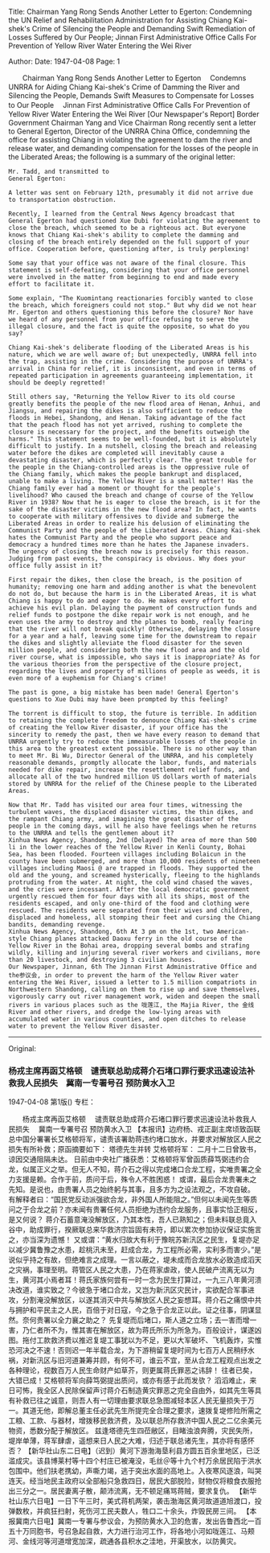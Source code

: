 Title: Chairman Yang Rong Sends Another Letter to Egerton: Condemning the UN Relief and Rehabilitation Administration for Assisting Chiang Kai-shek's Crime of Silencing the People and Demanding Swift Remediation of Losses Suffered by Our People; Jinnan First Administrative Office Calls For Prevention of Yellow River Water Entering the Wei River

Author:
Date: 1947-04-08
Page: 1

　　Chairman Yang Rong Sends Another Letter to Egerton
  　Condemns UNRRA for Aiding Chiang Kai-shek's Crime of Damming the River and Silencing the People, Demands Swift Measures to Compensate for Losses to Our People
  　Jinnan First Administrative Office Calls For
    Prevention of Yellow River Water Entering the Wei River
    [Our Newspaper's Report] Border Government Chairman Yang and Vice Chairman Rong recently sent a letter to General Egerton, Director of the UNRRA China Office, condemning the office for assisting Chiang in violating the agreement to dam the river and release water, and demanding compensation for the losses of the people in the Liberated Areas; the following is a summary of the original letter:

    Mr. Tadd, and transmitted to
    General Egerton:

    A letter was sent on February 12th, presumably it did not arrive due to transportation obstruction.

    Recently, I learned from the Central News Agency broadcast that General Egerton had questioned Xue Dubi for violating the agreement to close the breach, which seemed to be a righteous act. But everyone knows that Chiang Kai-shek's ability to complete the damming and closing of the breach entirely depended on the full support of your office. Cooperation before, questioning after, is truly perplexing!

    Some say that your office was not aware of the final closure. This statement is self-defeating, considering that your office personnel were involved in the matter from beginning to end and made every effort to facilitate it.

    Some explain, "The Kuomintang reactionaries forcibly wanted to close the breach, which foreigners could not stop." But why did we not hear Mr. Egerton and others questioning this before the closure? Nor have we heard of any personnel from your office refusing to serve the illegal closure, and the fact is quite the opposite, so what do you say?

    Chiang Kai-shek's deliberate flooding of the Liberated Areas is his nature, which we are well aware of; but unexpectedly, UNRRA fell into the trap, assisting in the crime. Considering the purpose of UNRRA's arrival in China for relief, it is inconsistent, and even in terms of repeated participation in agreements guaranteeing implementation, it should be deeply regretted!

    Still others say, "Returning the Yellow River to its old course greatly benefits the people of the new flood area of Henan, Anhui, and Jiangsu, and repairing the dikes is also sufficient to reduce the floods in Hebei, Shandong, and Henan. Taking advantage of the fact that the peach flood has not yet arrived, rushing to complete the closure is necessary for the project, and the benefits outweigh the harms." This statement seems to be well-founded, but it is absolutely difficult to justify. In a nutshell, closing the breach and releasing water before the dikes are completed will inevitably cause a devastating disaster, which is perfectly clear. The great trouble for the people in the Chiang-controlled areas is the oppressive rule of the Chiang family, which makes the people bankrupt and displaced, unable to make a living. The Yellow River is a small matter! Has the Chiang family ever had a moment or thought for the people's livelihood? Who caused the breach and change of course of the Yellow River in 1938? Now that he is eager to close the breach, is it for the sake of the disaster victims in the new flood area? In fact, he wants to cooperate with military offensives to divide and submerge the Liberated Areas in order to realize his delusion of eliminating the Communist Party and the people of the Liberated Areas. Chiang Kai-shek hates the Communist Party and the people who support peace and democracy a hundred times more than he hates the Japanese invaders. The urgency of closing the breach now is precisely for this reason. Judging from past events, the conspiracy is obvious. Why does your office fully assist in it?

    First repair the dikes, then close the breach, is the position of humanity; removing one harm and adding another is what the benevolent do not do, but because the harm is in the Liberated Areas, it is what Chiang is happy to do and eager to do. He makes every effort to achieve his evil plan. Delaying the payment of construction funds and relief funds to postpone the dike repair work is not enough, and he even uses the army to destroy and the planes to bomb, really fearing that the river will not break quickly! Otherwise, delaying the closure for a year and a half, leaving some time for the downstream to repair the dikes and slightly alleviate the flood disaster for the seven million people, and considering both the new flood area and the old river course, what is impossible, who says it is inappropriate? As for the various theories from the perspective of the closure project, regarding the lives and property of millions of people as weeds, it is even more of a euphemism for Chiang's crime!

    The past is gone, a big mistake has been made! General Egerton's questions to Xue Dubi may have been prompted by this feeling?

    The torrent is difficult to stop, the future is terrible. In addition to retaining the complete freedom to denounce Chiang Kai-shek's crime of creating the Yellow River disaster, if your office has the sincerity to remedy the past, then we have every reason to demand that UNRRA urgently try to reduce the immeasurable losses of the people in this area to the greatest extent possible. There is no other way than to meet Mr. Bi Wu, Director General of the UNRRA, and his completely reasonable demands, promptly allocate the labor, funds, and materials needed for dike repair, increase the resettlement relief funds, and allocate all of the two hundred million US dollars worth of materials stored by UNRRA for the relief of the Chinese people to the Liberated Areas.

    Now that Mr. Tadd has visited our area four times, witnessing the turbulent waves, the displaced disaster victims, the thin dikes, and the rampant Chiang army, and imagining the great disaster of the people in the coming days, will he also have feelings when he returns to the UNRRA and tells the gentlemen about it?
    Xinhua News Agency, Shandong, 2nd (Delayed) The area of ​​more than 500 li in the lower reaches of the Yellow River in Kenli County, Bohai Sea, has been flooded. Fourteen villages including Bolaicun in the county have been submerged, and more than 10,000 residents of nineteen villages including Maosi @ are trapped in floods. They supported the old and the young, and screamed hysterically, fleeing to the highlands protruding from the water. At night, the cold wind chased the waves, and the cries were incessant. After the local democratic government urgently rescued them for four days with all its ships, most of the residents escaped, and only one-third of the food and clothing were rescued. The residents were separated from their wives and children, displaced and homeless, all stomping their feet and cursing the Chiang bandits, demanding revenge.
    Xinhua News Agency, Shandong, 6th At 3 pm on the 1st, two American-style Chiang planes attacked Daoxu ferry in the old course of the Yellow River in the Bohai area, dropping several bombs and strafing wildly, killing and injuring several river workers and civilians, more than 20 livestock, and destroying 3 civilian houses.
    Our Newspaper, Jinnan, 6th The Jinnan First Administrative Office and the参议会, in order to prevent the harm of the Yellow River water entering the Wei River, issued a letter to 1.5 million compatriots in Northwestern Shandong, calling on them to rise up and save themselves, vigorously carry out river management work, widen and deepen the small rivers in various places such as the 咙莲江, the Majia River, the 金线 River and other rivers, and dredge the low-lying areas with accumulated water in various counties, and open ditches to release water to prevent the Yellow River disaster.



<hr /> 

Original: 


### 杨戎主席再函艾格顿　谴责联总助成蒋介石堵口罪行要求迅速设法补救我人民损失　冀南一专署号召  预防黄水入卫

1947-04-08
第1版()
专栏：

　　杨戎主席再函艾格顿
  　谴责联总助成蒋介石堵口罪行要求迅速设法补救我人民损失
  　冀南一专署号召
    预防黄水入卫
    【本报讯】边府杨、戎正副主席顷致函联总中国分署署长艾格顿将军，谴责该署助蒋违约堵口放水，并要求对解放区人民之损失有所补救；原函摘要如下：
    塔德先生并转
    艾格顿将军：
    二月十二日曾致书，谅因交通阻隔未达。
    日前由中央社广播获悉：艾格顿将军曾函质薛笃弼违约合龙，似属正义之举。但无人不知，蒋介石之得以完成堵口合龙工程，实唯贵署之全力支援是赖。合作于前，质问于后，殊令人不胜困惑！
    或谓，最后合龙贵署未之先知。是说也，由贵署人员之始终躬与其事，且多方为之设法观之，不攻自破。
    有解释者曰：“国民党反动派强欲合龙，非外国人所能阻之。”但何以未闻先生等质问之于合龙之前？亦未闻有贵署任何人员拒绝为违约合龙服务，且事实恰正相反，是又何说？
    蒋介石蓄意淹没解放区，乃其本性，吾人已熟知之；但未料联总竟入谷中，助成罪行，揆厥联总来华救济宗旨固有未符，即以累次参加协议保证实施言之，亦当深为遗憾！
    又或谓：“黄水归故大有利于豫皖苏新汛区之民生，复堤亦足以减少冀鲁豫之水患，趁桃汛未至，赶成合龙，为工程所必需，实利多而害少。”是说似乎持之有故，但绝难言之成理。一言以蔽之，堤未成而合龙放水必致造成滔天之灾祸，事理至明。蒋管区人民之大患，乃在蒋家虐政，使人民破产流离无以为生，黄河其小焉者耳！蒋氏家族何尝有一时一念为民生打算过，一九三八年黄河溃决改道，谁实致之？今彼急于堵口合龙，又岂为新汛区灾民计，实欲配合军事进攻，分割淹没解放区，以遂其消灭中共与解放区人民之妄想耳。蒋介石之痛恨中共与拥护和平民主之人民，百倍于对日寇，今之急于合龙正以此。证之往事，阴谋显然。奈何贵署以全力襄之助之？
    先复堤而后堵口，斯人道之立场；去一害而增一害，乃仁者所不为，惟其害在解放区，故为蒋氏所乐为所急为。百般设计，谋遂凶图。拖付工款救济费以推迟复堤工事犹以为不足，更以大军破坏、飞机轰炸，实惟恐河决之不速！否则迟一年半载合龙，为下游稍留复堤时间为七百万人民稍纾水祸，对新汛区与旧河道兼筹并顾，有何不可，谁云不宜，至从合龙工程观点出发之各种理论，视数百万人民生命财产如草芥，则更属蒋氏罪恶之讳辞！
    往者已矣，大错已成！艾格顿将军向薛笃弼提出质问，或亦有感于此而发欤？
    滔滔难止，来日可怖，我全区人民除保留声讨蒋介石制造黄灾罪恶之完全自由外，如其先生等具有补救已往之诚意，则吾人有一切理由要求联总急图减轻本区人民无量损失于万一。其道无他，即解总董主任必武先生所提完全合理之要求，速拨复堤修险所需之工粮、工款、与器材，增拨移民救济费，及以联总所存救济中国人民之二亿余美元物资，悉数分配于解放区。
    兹逢塔德先生四莅敝区，目睹浊浪奔腾，灾民失所，堤岸单薄，蒋军肆虐，遥想来日人民之大难，归述于联总诸先生，其亦将有感怀否？
    【新华社山东二日电】（迟到）黄河下游渤海垦利县方圆五百余里地区，已泛滥成灾。该县博莱村等十四个村庄已被淹没，毛丝＠等十九个村万余居民陷于洪水包围中。他们扶老携幼，声嘶力竭，逃于突出水面的高地上。入夜寒风逐浪，叫哭连天。经当地民主政府以全部船只急救四日，居民大部脱险，财物仅将粮食衣服抢出三分之一。居民妻离子散，颠沛流离，无不顿足痛骂蒋贼，要求复仇。
    【新华社山东六日电】一日下午三时，美式蒋机两架，袭击渤海区黄河故道道旭渡口，投弹数枚，并疯狂扫射，死伤河工民夫数人，牲口二十余头，炸毁民房三间。
    【本报冀南六日电】冀南一专署与参议会，为预防黄水入卫的危害，发出告鲁西北一百五十万同胞书，号召急起自救，大力进行治河工作，将各地小河如咙莲江、马颊河、金线河等河道增宽加深，疏通各县积水之洼地，开渠放水，以防黄灾。
